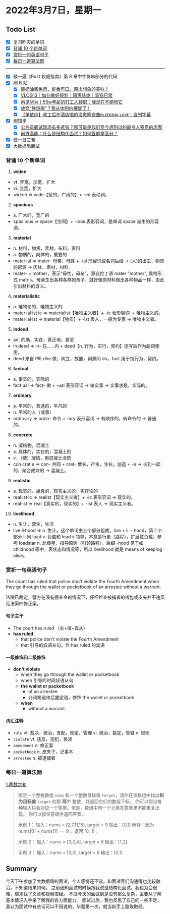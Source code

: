 # 2022年3月7日，星期一
## Todo List

- [x] 复习昨天的单词
- [x] [背诵 10 个新单词](#背诵-10-个新单词)
- [x] [赏析一句英语句子](#赏析一句英语句子)
- [x] [每日一道算法题](#每日一道算法题)
--------
- [x] 敲一遍《Rust 权威指南》第 8 章中字符串部分的代码
- [x] 刷 B 站
  - [x] [酸奶油酱兔肉，鲜香可口，超出想象的美味！](https://b23.tv/3gzpazD)
  - [x] [VLOG13｜如何做好规划｜隔离结束｜吸猫日常](https://b23.tv/b4d2B15)
  - [x] [再见华为！50w年薪的打工人辞职：我现在不能喷它](https://b23.tv/JxC9hAd)
  - [x] [放弃“铁饭碗”？我从体制内裸辞了！](https://b23.tv/Aqujo3N)
  - [x] [【单依纯】收工后在酒店唱的治愈晚安曲ʙʟᴇᴇᴅɪɴɢ ʟᴏᴠᴇ｜自制字幕](https://b23.tv/eq3c3fH)
- [x] 刷知乎
  - [x] [公务员面试现场有多紧张？那可能是我们至今遇到过的最令人窒息的场面](https://zhuanlan.zhihu.com/p/145604425)
  - [x] [前方高能：什么是结构化面试？如何答题拿高分？](https://zhuanlan.zhihu.com/p/27876395)
- [x] 做一日三餐
- [x] 大数据局面试

### 背诵 10 个新单词

1. **widen**
  - vt. 弄宽，加宽，扩大
  - vi. 变宽，扩大
  - wid·en => wide【宽的，广阔的】+ -en 表动词。

2. **spacious**
  - a. 广大的，宽广的
  - spac·ious => space【空间】+ -ious 表形容词，是单词 space 派生的形容词。

3. **material**
  - n. 材料，物资，素材，布料，资料
  - a. 物质的，肉体的，重要的
  - mater·ial => mater- 母亲，母姓 + -ial 形容词或名词后缀 → (人)的出生、物质的起源 → 肉体，素材，材料。
  - mater- = mother，表示“母性，母亲”，源自拉丁语 mater "mother", 属格形式 matris。母亲生出各种各样的孩子，就好像原材料做出各种物品一样，由此引出材料的含义。

4. **materialistic**
  - a. 唯物论的，唯物主义的
  - mater·ial·ist·ic => materialist【唯物主义者】+ -ic 表形容词 → 唯物主义的。
  - mater·ial·ist => material【物质】+ -ist 表人，一般为专家 → 唯物主义者。

5. **indeed**
  - ad. 的确，实在，真正地，甚至
  - in·deed => in- 在……内 + deed【n. 行为，实行，契约】连写后作为副词使用。
  - deed 来自 PIE dhe 做，树立，放置，词源同 do，fact 用于指行为，契约。

6. **factual**
  - a. 事实的，实际的
  - fact·ual => fact- 做 + -ual 表形容词 → 做实事 → 实事求是，实际的。

7. **ordinary**
  - a. 平常的，普通的，平凡的
  - n. 平常的人（或事）
  - ordin·ary => ordin- 命令 + -ary 表形容词 → 有顺序的，听命令的 → 普通的。

8. **concrete**
  - n. 凝结物，混凝土
  - a. 具体的，实在的，混凝土的
  - v. （使）凝结，用混凝土浇筑
  - con·cret·e => con- 共同 + cret- 增长，产生，生长，创造 + -e → 长到一起的，聚合成块的 → 混凝土。

9. **realistic**
  - a. 现实的，逼真的，现实主义的，实在论的
  - real·ist·ic => realist【现实主义者】+ -ic 表形容词 → 现实的。
  - real·ist => real【真实的，现实的】+ -ist 表人 → 现实主义者。

10. **livelihood**
  - n. 生计，营生，生活
  - live·li·hood => n. 生计。这个单词由三个部分组成，live + li + hood，第二个部分 li 同 load v. 负载和 lead v.领导，本意是行走（路程），扩展意负载，参考 loadstar n. 北极星，指导原则（引领路程）。后缀 -hood 见于如 childhood 等中，表状态和情况等，所以 livelihood 就是 means of keeping alive。



### 赏析一句英语句子

The count has ruled that police don't violate the Fourth Amendment when they go through the wallet or pocketbook of an arrestee without a warrant.

法院已裁定，警方在没有搜查令的情况下，仔细检查被捕者的钱包或皮夹并不违反宪法第四修正案。

#### 句子主干

- The court has ruled （主+谓+宾从）
- **has ruled**
  - that police don't violate the Fourth Amendment
  - that 引导的宾语从句，作 has ruled 的宾语

#### 一级修饰和二级修饰

- **don't violate**
  - when they go through the wallet or packetbook
  - when 引导的时间状语从句
  - **the wallet or packetbook**
    - of an arrestee
    - 介词短语作后置定语，修饰 the wallet or pocketbook
  - **when**
    - without a warrant.

#### 词汇注释

- `rule` vt. 裁决，统治，支配，规定，管理 vi. 统治，裁定，管辖 n. 规则
- `violate` vt. 违反，违犯，亵渎
- `amendment` n. 修正案
- `pocketbook` n. 皮夹子，记事本
- `arrestee` n. 被逮捕者

### 每日一道算法题

[1.两数之和](https://leetcode-cn.com/problems/two-sum)

> 给定一个整数数组 `nums` 和一个整数目标值 `target`，请你在该数组中找出**和为目标值** `target` 的那 **两个** 整数，并返回它们的数组下标。
> 你可以假设每种输入只会对应一个答案。但是，数组中同一个元素在答案里不能重复出现。
> 你可以按任意顺序返回答案。
> 
> 示例 1：
> 输入：nums = [2,7,11,15], target = 9
> 输出：[0,1]
> 解释：因为 nums[0] + nums[1] == 9 ，返回 [0, 1] 。
> 
> 示例 2：
> 输入：nums = [3,2,4], target = 6
> 输出：[1,2]
> 
> 示例 3：
> 输入：nums = [3,3], target = 6
> 输出：[0,1]


## Summary

今天下午参加了大数据局的面试，个人感觉还不错，和面试官们沟通得也比较融洽，不知道结果如何。
之前通知面试的时候跟我说是结构化面试，我也为会很难，周末找了文章和视频取经。
不过今天的面试到是没有那么复杂，主要从了解基本情况入手来了解我的各方面能力。
面试过后，我也反思了自己的一些不足，我认为面试中有些话可以不用说的，毕竟第一次，就当新手上路取取经。

